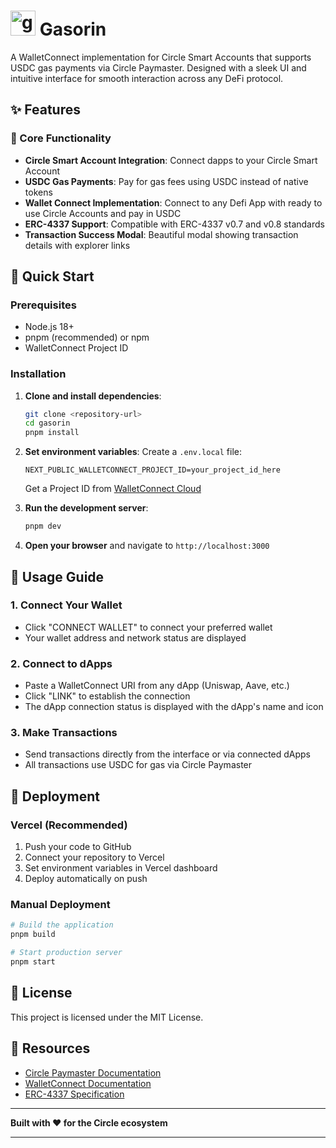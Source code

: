 # <img width="40" height="40" alt="gasorin" src="https://github.com/user-attachments/assets/bd4a1c42-52b4-41dc-b53d-ad013cfb0ca2" /> Gasorin 


A WalletConnect implementation for Circle Smart Accounts that supports USDC gas payments via Circle Paymaster. Designed with a sleek UI and intuitive interface for smooth interaction across any DeFi protocol.

## ✨ Features

### 🔗 Core Functionality
- **Circle Smart Account Integration**: Connect dapps to your Circle Smart Account
- **USDC Gas Payments**: Pay for gas fees using USDC instead of native tokens
- **Wallet Connect Implementation**: Connect to any Defi App with ready to use Circle Accounts and pay in USDC
- **ERC-4337 Support**: Compatible with ERC-4337 v0.7 and v0.8 standards
- **Transaction Success Modal**: Beautiful modal showing transaction details with explorer links


## 🚀 Quick Start

### Prerequisites
- Node.js 18+ 
- pnpm (recommended) or npm
- WalletConnect Project ID

### Installation

1. **Clone and install dependencies**:
   ```bash
   git clone <repository-url>
   cd gasorin
   pnpm install
   ```

2. **Set environment variables**:
   Create a `.env.local` file:
   ```env
   NEXT_PUBLIC_WALLETCONNECT_PROJECT_ID=your_project_id_here
   ```
   
   Get a Project ID from [WalletConnect Cloud](https://cloud.walletconnect.com/)

3. **Run the development server**:
   ```bash
   pnpm dev
   ```

4. **Open your browser** and navigate to `http://localhost:3000`

## 🎯 Usage Guide

### 1. Connect Your Wallet
- Click "CONNECT WALLET" to connect your preferred wallet
- Your wallet address and network status are displayed

### 2. Connect to dApps
- Paste a WalletConnect URI from any dApp (Uniswap, Aave, etc.)
- Click "LINK" to establish the connection
- The dApp connection status is displayed with the dApp's name and icon

### 3. Make Transactions
- Send transactions directly from the interface or via connected dApps
- All transactions use USDC for gas via Circle Paymaster

## 🚀 Deployment

### Vercel (Recommended)
1. Push your code to GitHub
2. Connect your repository to Vercel
3. Set environment variables in Vercel dashboard
4. Deploy automatically on push

### Manual Deployment
```bash
# Build the application
pnpm build

# Start production server
pnpm start
```

## 📄 License

This project is licensed under the MIT License.

## 🔗 Resources

- [Circle Paymaster Documentation](https://developers.circle.com/stablecoins/paymaster-overview)
- [WalletConnect Documentation](https://docs.walletconnect.com/)
- [ERC-4337 Specification](https://eips.ethereum.org/EIPS/eip-4337)
---

**Built with ❤️ for the Circle ecosystem**

---

